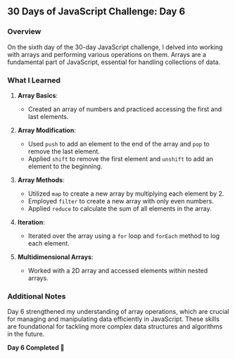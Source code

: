 ## 30 Days of JavaScript Challenge: Day 6

### Overview
On the sixth day of the 30-day JavaScript challenge, I delved into working with arrays and performing various operations on them. Arrays are a fundamental part of JavaScript, essential for handling collections of data.

### What I Learned
1. **Array Basics**:
   - Created an array of numbers and practiced accessing the first and last elements.

2. **Array Modification**:
   - Used `push` to add an element to the end of the array and `pop` to remove the last element.
   - Applied `shift` to remove the first element and `unshift` to add an element to the beginning.

3. **Array Methods**:
   - Utilized `map` to create a new array by multiplying each element by 2.
   - Employed `filter` to create a new array with only even numbers.
   - Applied `reduce` to calculate the sum of all elements in the array.

4. **Iteration**:
   - Iterated over the array using a `for` loop and `forEach` method to log each element.

5. **Multidimensional Arrays**:
   - Worked with a 2D array and accessed elements within nested arrays.

### Additional Notes
Day 6 strengthened my understanding of array operations, which are crucial for managing and manipulating data efficiently in JavaScript. These skills are foundational for tackling more complex data structures and algorithms in the future.

**Day 6 Completed 🌊**